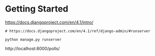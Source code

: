 # Getting Started

https://docs.djangoproject.com/en/4.1/intro/

```shell
# https://docs.djangoproject.com/en/4.1/ref/django-admin/#runserver

python manage.py runserver
```

http://localhost:8000/polls/
